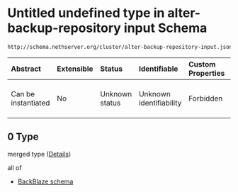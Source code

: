 # Untitled undefined type in alter-backup-repository input Schema

```txt
http://schema.nethserver.org/cluster/alter-backup-repository-input.json#/anyOf/0
```



| Abstract            | Extensible | Status         | Identifiable            | Custom Properties | Additional Properties | Access Restrictions | Defined In                                                                                                |
| :------------------ | :--------- | :------------- | :---------------------- | :---------------- | :-------------------- | :------------------ | :-------------------------------------------------------------------------------------------------------- |
| Can be instantiated | No         | Unknown status | Unknown identifiability | Forbidden         | Allowed               | none                | [alter-backup-repository-input.json\*](cluster/alter-backup-repository-input.json "open original schema") |

## 0 Type

merged type ([Details](alter-backup-repository-input-anyof-0.md))

all of

*   [BackBlaze schema](alter-backup-repository-input-anyof-0-allof-backblaze-schema.md "check type definition")
